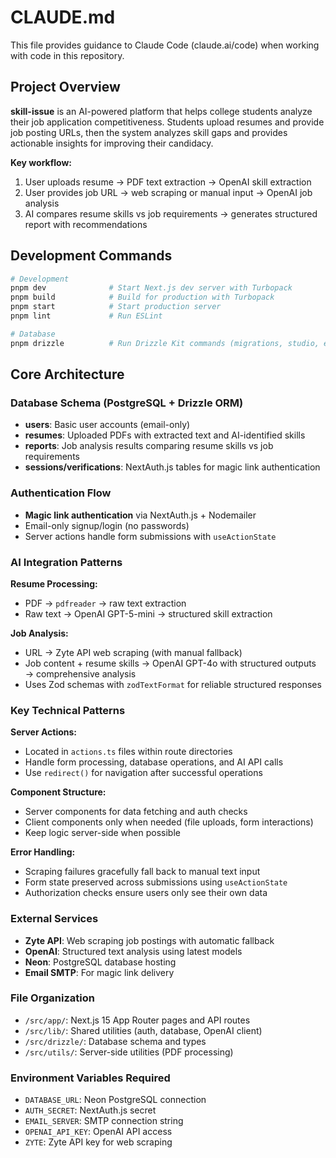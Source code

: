 # CLAUDE.md

This file provides guidance to Claude Code (claude.ai/code) when working with code in this repository.

## Project Overview

**skill-issue** is an AI-powered platform that helps college students analyze their job application competitiveness. Students upload resumes and provide job posting URLs, then the system analyzes skill gaps and provides actionable insights for improving their candidacy.

**Key workflow:**

1. User uploads resume → PDF text extraction → OpenAI skill extraction
2. User provides job URL → web scraping or manual input → OpenAI job analysis
3. AI compares resume skills vs job requirements → generates structured report with recommendations

## Development Commands

```bash
# Development
pnpm dev              # Start Next.js dev server with Turbopack
pnpm build            # Build for production with Turbopack
pnpm start            # Start production server
pnpm lint             # Run ESLint

# Database
pnpm drizzle          # Run Drizzle Kit commands (migrations, studio, etc.)
```

## Core Architecture

### Database Schema (PostgreSQL + Drizzle ORM)

- **users**: Basic user accounts (email-only)
- **resumes**: Uploaded PDFs with extracted text and AI-identified skills
- **reports**: Job analysis results comparing resume skills vs job requirements
- **sessions/verifications**: NextAuth.js tables for magic link authentication

### Authentication Flow

- **Magic link authentication** via NextAuth.js + Nodemailer
- Email-only signup/login (no passwords)
- Server actions handle form submissions with `useActionState`

### AI Integration Patterns

**Resume Processing:**

- PDF → `pdfreader` → raw text extraction
- Raw text → OpenAI GPT-5-mini → structured skill extraction

**Job Analysis:**

- URL → Zyte API web scraping (with manual fallback)
- Job content + resume skills → OpenAI GPT-4o with structured outputs → comprehensive analysis
- Uses Zod schemas with `zodTextFormat` for reliable structured responses

### Key Technical Patterns

**Server Actions:**

- Located in `actions.ts` files within route directories
- Handle form processing, database operations, and AI API calls
- Use `redirect()` for navigation after successful operations

**Component Structure:**

- Server components for data fetching and auth checks
- Client components only when needed (file uploads, form interactions)
- Keep logic server-side when possible

**Error Handling:**

- Scraping failures gracefully fall back to manual text input
- Form state preserved across submissions using `useActionState`
- Authorization checks ensure users only see their own data

### External Services

- **Zyte API**: Web scraping job postings with automatic fallback
- **OpenAI**: Structured text analysis using latest models
- **Neon**: PostgreSQL database hosting
- **Email SMTP**: For magic link delivery

### File Organization

- `/src/app/`: Next.js 15 App Router pages and API routes
- `/src/lib/`: Shared utilities (auth, database, OpenAI client)
- `/src/drizzle/`: Database schema and types
- `/src/utils/`: Server-side utilities (PDF processing)

### Environment Variables Required

- `DATABASE_URL`: Neon PostgreSQL connection
- `AUTH_SECRET`: NextAuth.js secret
- `EMAIL_SERVER`: SMTP connection string
- `OPENAI_API_KEY`: OpenAI API access
- `ZYTE`: Zyte API key for web scraping
